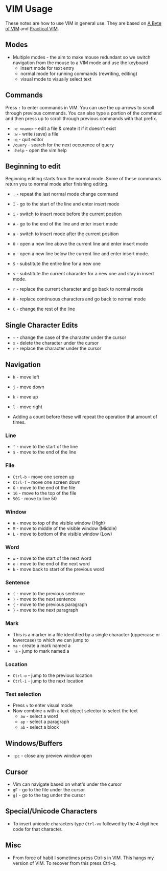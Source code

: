 # VIM Usage

These notes are how to use VIM in general use. They are based on [A Byte of VIM][] and [Practical VIM][].

## Modes
* Multiple modes - the aim to make mouse redundant so we switch navigation from the mouse to a VIM mode and use the keyboard
    - insert mode for text entry
    - normal mode for running commands (rewriting, editing)
    - visual mode to visually select text

## Commands

Press `:` to enter commands in VIM. You can use the up arrows to scroll through previous commands. You can also type a portion of the command and then press up to scroll through previous commands with that prefix.

* `:e <name>` - edit a file & create it if it doesn't exist
* `:w` - write (save) a file
* `:q` - quit editor
* `/query` - search for the next occurence of query
* `:help` - open the vim help

## Beginning to edit

Beginning editing starts from the normal mode. Some of these commands return you to normal mode after finishing editing.

* `.` - repeat the last normal mode change command

* `I` - go to the start of the line and enter insert mode
* `i` - switch to insert mode before the current postion

* `A` - go to the end of the line and enter insert mode
* `a` - switch to insert mode after the current position

* `O` - open a new line above the current line and enter insert mode
* `o` - open a new line below the current line and enter insert mode.

* `S` - substitute the entire line for a new one
* `s` - substitute the current character for a new one and stay in insert mode.

* `r` - replace the current character and go back to normal mode
* `R` - replace continuous characters and go back to normal mode

* `C` - change the rest of the line

## Single Character Edits

* `~` - change the case of the character under the cursor
* `x` - delete the character under the cursor
* `r` - replace the character under the cursor

## Navigation

* `h` - move left
* `j` - move down
* `k` - move up
* `l` - move right

* Adding a count before these will repeat the operation that amount of times.

### Line
* `^` - move to the start of the line
* `$` - move to the end of the line

### File

* `Ctrl-b` - move one screen up
* `Ctrl-f` - move one screen down
* `G` - move to the end of the file
* `1G` - move to the top of the file
* `50G` - move to line 50

### Window

* `H` - move to top of the visible window (High)
* `M` - move to middle of the visible window (Middle)
* `L` - move to bottom of the visible window (Low)

### Word

* `w` - move to the start of the next word
* `e` - move to the end of the next word
* `b` - move back to start of the previous word

### Sentence

* `(` - move to the previous sentence
* `)` - move to the next sentence
* `{` - move to the previous paragraph
* `}` - move to the next paragraph

### Mark

* This is a marker in a file identified by a single character (uppercase or lowercase) to which we can jump to
* `ma` - create a mark named a
* `'a` - jump to mark named a

### Location

* `Ctrl-o` - jump to the previous location
* `Ctrl-i` - jump to the next location

### Text selection

* Press `v` to enter visual mode
* Now combine `a` with a text object selector to select the text
    - `aw` - select a word
    - `ap` - select a paragraph
    - `ab` - select a block

## Windows/Buffers

* `:pc` - close any preview window open

## Cursor

* Vim can navigate based on what's under the cursor
* `gF` - go to the file under the cursor
* `g]` - go to the tag under the cursor

## Special/Unicode Characters

* To insert unicode characters type `Ctrl-vu` followed by the 4 digit hex code for that character.

## Misc

* From force of habit I sometimes press Ctrl-s in VIM. This hangs my version of VIM. To recover from this press Ctrl-q.

[Practical VIM]: https://www.amazon.com/Practical-Vim-Edit-Speed-Thought/dp/1680501275/ref=dp_ob_title_bk
[A Byte of VIM]: https://vim.swaroopch.com/

